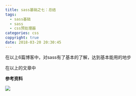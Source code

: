 ```yaml
---
title: sass基础之七：总结
tags:
  - sass基础
  - sass
  - css预处理器
categories: css
copyright: true
date: 2018-03-20 20:30:45
---
```

在以上6篇博客中，对sass有了基本的了解，达到基本能用的地步
<!--more-->
在以上的文章中

**参考资料**
[]()

![](http://oankigr4l.bkt.clouddn.com/wexin.png)